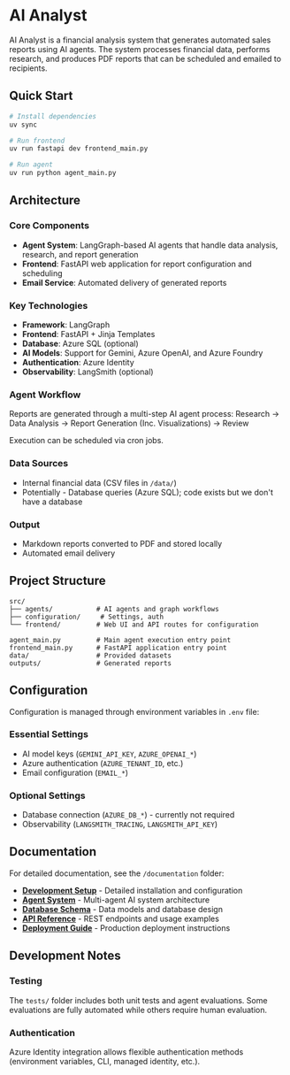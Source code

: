 # AI Analyst

AI Analyst is a financial analysis system that generates automated sales reports using AI agents. The system processes financial data, performs research, and produces PDF reports that can be scheduled and emailed to recipients.

## Quick Start

```bash
# Install dependencies
uv sync

# Run frontend
uv run fastapi dev frontend_main.py

# Run agent
uv run python agent_main.py
```

## Architecture

### Core Components

- **Agent System**: LangGraph-based AI agents that handle data analysis, research, and report generation
- **Frontend**: FastAPI web application for report configuration and scheduling
- **Email Service**: Automated delivery of generated reports

### Key Technologies

- **Framework**: LangGraph
- **Frontend**: FastAPI + Jinja Templates
- **Database**: Azure SQL (optional)
- **AI Models**: Support for Gemini, Azure OpenAI, and Azure Foundry
- **Authentication**: Azure Identity
- **Observability**: LangSmith (optional)

### Agent Workflow

Reports are generated through a multi-step AI agent process:
Research → Data Analysis → Report Generation (Inc. Visualizations) → Review

Execution can be scheduled via cron jobs.

### Data Sources

- Internal financial data (CSV files in `/data/`)
- Potentially - Database queries (Azure SQL); code exists but we don't have a database

### Output

- Markdown reports converted to PDF and stored locally
- Automated email delivery

## Project Structure

```text
src/
├── agents/           # AI agents and graph workflows
├── configuration/     # Settings, auth
└── frontend/         # Web UI and API routes for configuration

agent_main.py         # Main agent execution entry point
frontend_main.py      # FastAPI application entry point
data/                 # Provided datasets
outputs/              # Generated reports
```

## Configuration

Configuration is managed through environment variables in `.env` file:

### Essential Settings

- AI model keys (`GEMINI_API_KEY`, `AZURE_OPENAI_*`)
- Azure authentication (`AZURE_TENANT_ID`, etc.)
- Email configuration (`EMAIL_*`)

### Optional Settings

- Database connection (`AZURE_DB_*`) - currently not required
- Observability (`LANGSMITH_TRACING`, `LANGSMITH_API_KEY`)

## Documentation

For detailed documentation, see the `/documentation` folder:

- **[Development Setup](documentation/setup.md)** - Detailed installation and configuration
- **[Agent System](documentation/architecture/agents.md)** - Multi-agent AI system architecture
- **[Database Schema](documentation/architecture/database.md)** - Data models and database design
- **[API Reference](documentation/api.md)** - REST endpoints and usage examples
- **[Deployment Guide](documentation/deployment.md)** - Production deployment instructions

## Development Notes

### Testing

The `tests/` folder includes both unit tests and agent evaluations. Some evaluations are fully automated while others require human evaluation.

### Authentication

Azure Identity integration allows flexible authentication methods (environment variables, CLI, managed identity, etc.).

